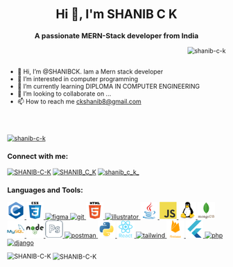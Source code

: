 <h1 align="center">Hi 👋, I'm SHANIB C K</h1>
<h3 align="center">A passionate MERN-Stack developer from India</h3>

<img align="right" src="https://cdn.dribbble.com/users/2131993/screenshots/4948736/media/421d4ed2f3d23c73d64d20963f61f422.gif" alt="shanib-c-k">

<br />
<br />

- 👋 Hi, I’m @SHANIBCK. Iam a Mern stack developer
- 👀 I’m interested in computer programming
- 🌱 I’m currently learning DIPLOMA IN COMPUTER ENGINEERING 
- 💞️ I’m looking to collaborate on ...
- 📫 How to reach me ckshanib8@gmail.com

<br />
<br />

<!---
SHANIBCK/SHANIBCK is a ✨ special ✨ repository because its `README.md` (this file) appears on your GitHub profile.
You can click the Preview link to take a look at your changes.
--->
<p align="left"> <a href="https://github.com/ryo-ma/github-profile-trophy"><img src="https://github-profile-trophy.vercel.app/?username=SHANIB-C-K" alt="shanib-c-k" /></a> </p>

<h3 align="left">Connect with me:</h3>
<p align="left">
<a href="https://dev.to/shanib_c_k/" target="blank"><img align="center" src="https://raw.githubusercontent.com/rahuldkjain/github-profile-readme-generator/master/src/images/icons/Social/devto.svg" alt="SHANIB-C-K" height="30" width="40" /></a>
<a href="https://www.linkedin.com/in/shanib-c-k/" target="blank"><img align="center" src="https://raw.githubusercontent.com/rahuldkjain/github-profile-readme-generator/master/src/images/icons/Social/linked-in-alt.svg" alt="SHANIB_C_K" height="30" width="40" /></a>
<a href="https://www.instagram.com/shanib_c_k_/" target="blank"><img align="center" src="https://raw.githubusercontent.com/rahuldkjain/github-profile-readme-generator/master/src/images/icons/Social/instagram.svg" alt="shanib_c_k_" height="30" width="40" /></a>

<h3 align="left">Languages and Tools:</h3>
<p align="left"> <a href="https://www.cprogramming.com/" target="_blank" rel="noreferrer"> <img src="https://raw.githubusercontent.com/devicons/devicon/master/icons/c/c-original.svg" alt="c" width="40" height="40"/> </a> <a href="https://www.w3schools.com/css/" target="_blank" rel="noreferrer"> <img src="https://raw.githubusercontent.com/devicons/devicon/master/icons/css3/css3-original-wordmark.svg" alt="css3" width="40" height="40"/> </a> <a href="https://www.figma.com/" target="_blank" rel="noreferrer"> <img src="https://www.vectorlogo.zone/logos/figma/figma-icon.svg" alt="figma" width="40" height="40"/> </a> <a href="https://git-scm.com/" target="_blank" rel="noreferrer"> <img src="https://www.vectorlogo.zone/logos/git-scm/git-scm-icon.svg" alt="git" width="40" height="40"/> </a> <a href="https://www.w3.org/html/" target="_blank" rel="noreferrer"> <img src="https://raw.githubusercontent.com/devicons/devicon/master/icons/html5/html5-original-wordmark.svg" alt="html5" width="40" height="40"/> </a> <a href="https://www.adobe.com/in/products/illustrator.html" target="_blank" rel="noreferrer"> <img src="https://www.vectorlogo.zone/logos/adobe_illustrator/adobe_illustrator-icon.svg" alt="illustrator" width="40" height="40"/> </a> <a href="https://www.java.com" target="_blank" rel="noreferrer"> <img src="https://raw.githubusercontent.com/devicons/devicon/master/icons/java/java-original.svg" alt="java" width="40" height="40"/> </a> <a href="https://developer.mozilla.org/en-US/docs/Web/JavaScript" target="_blank" rel="noreferrer"> <img src="https://raw.githubusercontent.com/devicons/devicon/master/icons/javascript/javascript-original.svg" alt="javascript" width="40" height="40"/> </a> <a href="https://www.linux.org/" target="_blank" rel="noreferrer"> <img src="https://raw.githubusercontent.com/devicons/devicon/master/icons/linux/linux-original.svg" alt="linux" width="40" height="40"/> </a> <a href="https://www.mongodb.com/" target="_blank" rel="noreferrer"> <img src="https://raw.githubusercontent.com/devicons/devicon/master/icons/mongodb/mongodb-original-wordmark.svg" alt="mongodb" width="40" height="40"/> </a> <a href="https://www.mysql.com/" target="_blank" rel="noreferrer"> <img src="https://raw.githubusercontent.com/devicons/devicon/master/icons/mysql/mysql-original-wordmark.svg" alt="mysql" width="40" height="40"/> </a> <a href="https://nodejs.org" target="_blank" rel="noreferrer"> <img src="https://raw.githubusercontent.com/devicons/devicon/master/icons/nodejs/nodejs-original-wordmark.svg" alt="nodejs" width="40" height="40"/> </a> <a href="https://www.photoshop.com/en" target="_blank" rel="noreferrer"> <img src="https://raw.githubusercontent.com/devicons/devicon/master/icons/photoshop/photoshop-line.svg" alt="photoshop" width="40" height="40"/> </a> <a href="https://postman.com" target="_blank" rel="noreferrer"> <img src="https://www.vectorlogo.zone/logos/getpostman/getpostman-icon.svg" alt="postman" width="40" height="40"/> </a> <a href="https://www.python.org" target="_blank" rel="noreferrer"> <img src="https://raw.githubusercontent.com/devicons/devicon/master/icons/python/python-original.svg" alt="python" width="40" height="40"/> </a> <a href="https://reactjs.org/" target="_blank" rel="noreferrer"> <img src="https://raw.githubusercontent.com/devicons/devicon/master/icons/react/react-original-wordmark.svg" alt="react" width="40" height="40"/> </a> <a href="https://tailwindcss.com/" target="_blank" rel="noreferrer"> <img src="https://www.vectorlogo.zone/logos/tailwindcss/tailwindcss-icon.svg" alt="tailwind" width="40" height="40"/> </a> 
<a href="https://www.bing.com/ck/a?!&&p=0b84a9f609818c7dJmltdHM9MTcwOTMzNzYwMCZpZ3VpZD0yZTcyZmZiYi1jY2M0LTZjZjktMzYzMy1lZDQ1Y2QzMzZkNDgmaW5zaWQ9NTIyOA&ptn=3&ver=2&hsh=3&fclid=2e72ffbb-ccc4-6cf9-3633-ed45cd336d48&psq=firebase&u=a1aHR0cHM6Ly9maXJlYmFzZS5nb29nbGUuY29tLw&ntb=1" target="_blank" rel="noreferrer"> <img src="https://github.com/devicons/devicon/raw/master/icons/firebase/firebase-plain-wordmark.svg" alt="firebase" width="40" height="40"/> </a> <a href="https://www.bing.com/ck/a?!&&p=d2a2924f27b1b1e8JmltdHM9MTcwOTMzNzYwMCZpZ3VpZD0yZTcyZmZiYi1jY2M0LTZjZjktMzYzMy1lZDQ1Y2QzMzZkNDgmaW5zaWQ9NTIyOQ&ptn=3&ver=2&hsh=3&fclid=2e72ffbb-ccc4-6cf9-3633-ed45cd336d48&psq=flutter&u=a1aHR0cHM6Ly9mbHV0dGVyLmRldi8&ntb=1" target="_blank" rel="noreferrer"> <img src="https://github.com/devicons/devicon/raw/master/icons/flutter/flutter-original.svg" alt="flutter" width="40" height="40"/> </a> <a href="https://www.bing.com/ck/a?!&&p=8e11cb6f48853835JmltdHM9MTcwOTMzNzYwMCZpZ3VpZD0yZTcyZmZiYi1jY2M0LTZjZjktMzYzMy1lZDQ1Y2QzMzZkNDgmaW5zaWQ9NTIxNg&ptn=3&ver=2&hsh=3&fclid=2e72ffbb-ccc4-6cf9-3633-ed45cd336d48&psq=php&u=a1aHR0cHM6Ly93d3cucGhwLm5ldC8&ntb=1" target="_blank" rel="noreferrer"> <img src="https://www.vectorlogo.zone/logos/php/php-ar21.svg" alt="php" width="40" height="40"/> </a> 
<a href="https://www.bing.com/ck/a?!&&p=f4cb72adc5af51bbJmltdHM9MTcwOTMzNzYwMCZpZ3VpZD0yZTcyZmZiYi1jY2M0LTZjZjktMzYzMy1lZDQ1Y2QzMzZkNDgmaW5zaWQ9NTIxNw&ptn=3&ver=2&hsh=3&fclid=2e72ffbb-ccc4-6cf9-3633-ed45cd336d48&psq=django&u=a1aHR0cHM6Ly93d3cuZGphbmdvcHJvamVjdC5jb20v&ntb=1" target="_blank" rel="noreferrer"> <img src="https://www.vectorlogo.zone/logos/djangoproject/djangoproject-icon.svg" alt="django" width="40" height="40"/> </a> 
</p>

<p><img align="left" src="https://github-readme-stats.vercel.app/api/top-langs?username=SHANIB-C-K&show_icons=true&locale=en&layout=compact" alt="SHANIB-C-K" /></p>

<p>&nbsp;<img align="center" src="https://github-readme-stats.vercel.app/api?username=SHANIB-C-K&show_icons=true&locale=en" alt="SHANIB-C-K" /></p>
